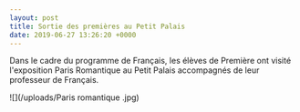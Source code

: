 ```yaml
---
layout: post
title: Sortie des premières au Petit Palais
date: 2019-06-27 13:26:20 +0000
---
```

Dans le cadre du programme de Français, les élèves de Première ont visité l'exposition Paris Romantique au Petit Palais accompagnés de leur professeur de Français. 

![](/uploads/Paris romantique .jpg)
